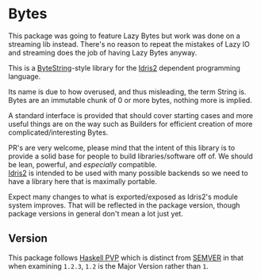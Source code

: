 Bytes
=====

This package was going to feature Lazy Bytes but work was done on a streaming lib instead. There's no reason to repeat the mistakes of Lazy IO and streaming does the job of having Lazy Bytes anyway.

This is a [ByteString](http://hackage.haskell.org/package/bytestring)-style library for the [Idris2](https://github.com/idris-lang/Idris2) dependent programming language.

Its name is due to how overused, and thus misleading, the term String is.  
Bytes are an immutable chunk of 0 or more bytes, nothing more is implied.

A standard interface is provided that should cover starting cases and more useful things are on the way such as Builders for efficient creation of more complicated/interesting Bytes.

PR's are very welcome, please mind that the intent of this library is to provide a solid base for people to build libraries/software off of. We should be lean, powerful, and _especially_ compatible.  
[Idris2](https://github.com/idris-lang/Idris2) is intended to be used with many possible backends so we need to have a library here that is maximally portable.

Expect many changes to what is exported/exposed as Idris2's module system improves. That will be reflected in the package version, though package versions in general don't mean a lot just yet.

Version
-------

This package follows [Haskell PVP](https://pvp.haskell.org/) which is distinct from [SEMVER](https://semver.org/) in that when examining `1.2.3`, `1.2`  is the Major Version rather than `1`.

